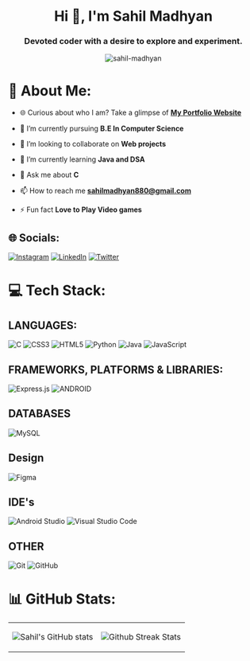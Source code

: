<h1 align="center">Hi 👋, I'm Sahil Madhyan</h1>
<h3 align="center">Devoted coder with a desire to explore and experiment.</h3>

<p align="center"> <img src="https://komarev.com/ghpvc/?username=sahil-madhyan&&label=Profile%20views&color=008080&style=for-the-badge" alt="sahil-madhyan" /> </p>

# 💫 About Me:

- 🌐 Curious about who I am? Take a glimpse of <a href="https://sahil-madhyan.github.io">**My Portfolio Website**</a>

- 🔭 I’m currently pursuing **B.E In Computer Science**

- 👯 I’m looking to collaborate on **Web projects**

- 🌱 I’m currently learning **Java and DSA**

- 💬 Ask me about **C**

- 📫 How to reach me **sahilmadhyan880@gmail.com**

- ⚡ Fun fact **Love to Play Video games**

## 🌐 Socials:
[![Instagram](https://img.shields.io/badge/Instagram-%23E4405F.svg?style=for-the-badge&logo=Instagram&logoColor=white)](https://instagram.com/sahilmadhyan4) 
[![LinkedIn](https://img.shields.io/badge/LinkedIn-%230077B5.svg?style=for-the-badge&logo=linkedin&logoColor=white)](https://linkedin.com/in/sahil-madhyan) 
[![Twitter](https://img.shields.io/badge/Twitter-%231DA1F2.svg?style=for-the-badge&logo=Twitter&logoColor=white)](https://twitter.com/sahil_madhyan)

# 💻 Tech Stack:
## LANGUAGES:
![C](https://img.shields.io/badge/c-%2300599C.svg?style=for-the-badge&logo=c&logoColor=white) 
![CSS3](https://img.shields.io/badge/css3-%231572B6.svg?style=for-the-badge&logo=css3&logoColor=white) 
![HTML5](https://img.shields.io/badge/html5-%23E34F26.svg?style=for-the-badge&logo=html5&logoColor=white) 
![Python](https://img.shields.io/badge/python-3670A0?style=for-the-badge&logo=python&logoColor=ffdd54) 
![Java](https://img.shields.io/badge/java-%23ED8B00.svg?style=for-the-badge&logo=java&logoColor=white) 
![JavaScript](https://img.shields.io/badge/javascript-%23323330.svg?style=for-the-badge&logo=javascript&logoColor=%23F7DF1E) 
## FRAMEWORKS, PLATFORMS & LIBRARIES:
![Express.js](https://img.shields.io/badge/express.js-%23404d59.svg?style=for-the-badge&logo=express&logoColor=%2361DAFB)
![ANDROID](https://img.shields.io/badge/android-%2320232a.svg?style=for-the-badge&logo=android&logoColor=%a4c639)
## DATABASES
![MySQL](https://img.shields.io/badge/mysql-%2300f.svg?style=for-the-badge&logo=mysql&logoColor=white) 
## Design
![Figma](https://img.shields.io/badge/figma-%23F24E1E.svg?style=for-the-badge&logo=figma&logoColor=white) 
## IDE's
![Android Studio](https://img.shields.io/badge/Android%20Studio-3DDC84.svg?style=for-the-badge&logo=android-studio&logoColor=white)
![Visual Studio Code](https://img.shields.io/badge/Visual%20Studio%20Code-0078d7.svg?style=for-the-badge&logo=visual-studio-code&logoColor=white) 
## OTHER
![Git](https://img.shields.io/badge/git-%23F05033.svg?style=for-the-badge&logo=git&logoColor=white) 
![GitHub](https://img.shields.io/badge/github-%23121011.svg?style=for-the-badge&logo=github&logoColor=white)

# 📊 GitHub Stats:
<table>
    <tr>
        <td>
            
![Sahil's GitHub stats](https://github-readme-stats.vercel.app/api?username=sahil-madhyan&show_icons=true&theme=vue-dark)
        </td>
        <td>
            
![Github Streak Stats](https://github-readme-streak-stats.herokuapp.com/?user=Sahil-Madhyan&theme=vue-dark&hide_border=false)
        </td>
   </tr>
</table>


